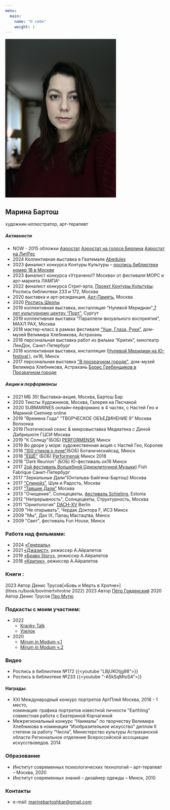 ```yaml
---
menu:
  main:
    name: "О себе"
    weight: 1
---
```

![Марина Бартош](a.jpg)

## Марина Бартош
художник-иллюстратор, арт-терапевт


##### Активности
* NOW - 2015 обложки [Аэростат](https://aerostatbg.ru/) [Аэростат на голосе Берлина](https://radio-rb.de/podkasty/) [Аэростат на ЛитРес](https://www.litres.ru/podcast/boris-grebenschikov/aerostat-poslednie-vypuski-69352003/)
* 2024 Коллективная выставка в Гватемале [Abedules](http://www.xelainfocus.com/2024/04/abedules-exposicion-de-arte-ruso-en-xela.html)
* 2023 финалист конкурса Контуры Культуры – [роспись библиотеки номер 18 в Москве](https://vk.com/album-9488439_297488655)
* 2023 финалист конкурса «Утрачено!? Москва» от фестиваля МОРС и арт-маркета ЛАМПА^ 
* 2022 финалист конкурса Стрит-арта, [Проект Контуры Культуры](https://mosproducer.ru/project/kontury-kultury/): Роспись библиотеки 233 и 172, Москва
* 2020 выставка и арт-резиденция, [Арт-Память](https://g.co/arts/G9BrBabE6cGGv7Ut9), Москва
* 2020 [Роспись Школы](https://cheb.media/2020/07/30/graffiti-65shkola/)
* 2019 коллективная выставка, инсталляция “Нулевой Меридиан”[ 7 лет культурному центру “Порт”](https://vk.com/album-28289042_268665810), Сургут
* 2019 коллективная выставка “Параллели визуального восприятия”, МАХЛ РАХ, Москва
* 2018 мастер-класс в рамках фестиваля [“Уши, Глаза, Руки”](https://www.domvelimira.ru/data/events/2018/oktyabr/noch_iskusstv/index.php), дом-музей Велимира Хлебникова, Астрахань
* 2018 персональная выставка работ из фильма “Критик”, кинотеатр ЛенДок, Санкт-Петербург
* 2018 коллективная выставка, инсталляция ([Нулевой Меридиан на Ю-festival ](https://youfestival.tilda.ws/)), ок16, Минск
* 2017 персональная выставка ["В прозрачном городе"](http://www.domvelimira.ru/data/events/2017/05/vistavka_grafiki_marini_bartosh/index.php), дом-музей Велимира Хлебникова, Астрахань [Борис Гребенщиков в Прозрачном городе](https://www.domvelimira.ru/data/events/2017/06/boris_grebenschikov_v_muzee/index.php)


##### Акции и перформансы
* 2021 МБ 35! Выставка–акция, Москва, Бартош Бар
* 2020 Тексты Художников, Москва, Галерея на Песчаной 
* 2020 SUBMARINES онлайн-перформанс в 4 частях, с Настей Гео и Мариной Скепнер online 
* 2019 "Времена Года" “ТВОРЧЕСКОЕ ОБЪЕДИНЕНИЕ 9” Москва Волхонка
* 2019 Поэтический сеанс & микровыставка Медиатека c Диной Дабришюте ГЦСИ Москва
* 2019 "К Солнцу"(БОБ) [PERFORMENSK](https://www.performensk.com/willsee/program-2019/08-09-2019/) Минск
* 2019 Во дворе у моря: художественная акция с Настей Гео, Королев
* 2018 [“100 стихов о луне”](https://www.youtube.com/watch?v=3tQyMuHR2UU&t=1s)(БОБ) Ботаническийсад, Минск 
* 2018 ["ЕЩЁ"](https://youtu.be/PwxuxLy7L28) (БОБ) [Performensk](https://www.performensk.com/2018-day-2/) Минск 2018 
* 2018 "Dark Reunion" (БОБ) Ю-фестиваль ок16 Минск 
* 2017 [2ой фестиваль Волшебной Одноклеточной Музыки)](https://vk.com/album-156701389_249664925) Fish Fabrique Санкт-Петербург 
* 2017 “Зеркальные Дали”(Онтальва-Байгина-Бартош) Москва 
* 2017 [“Спинойз”](https://www.youtube.com/watch?v=UuLI90awxzM&t=6s), Шум и Радость, Москва 
* 2017 [“Таящие Дали”](https://www.youtube.com/watch?v=nbGFLGwp_Gk) Москва 
* 2013 "Очищение", Солнцецветы, [фестиваль Schieling](https://www.youtube.com/watch?v=1woWqC864Cw), Estonia 
* 2012 "Непрерывность", Солнцецветы, Структурность, Москва
* 2011 "Орнитология" [DACH-XV](https://arbogast.livejournal.com/140804.html) Berlin
* 2009 "Не открывать", Чердак Доктора F, ИСЗ Минск
* 2009 "Мы", Дах IX, Палац Мастацтва, Минск
* 2009 "Свет", фестиваль Fun House, Минск  

### Работа над фильмами:

* 2024 [«Генераль»](https://www.youtube.com/watch?v=K5EMHsvGN7M)
* 2021 [«Джазист»](/www.kinopoisk.ru/film/4476007/), режиссер А.Айрапетов
* 2019 [«Браво Story»](https://www.kinopoisk.ru/film/1267337/), режиссер А.Айрапетов
* 2018 [«Критик»](https://www.kinopoisk.ru/film/1118093/), режиссер А.Айрапетов

### Книги :
2023 Автор Денис Трусов[«Бовь и Мерть в Хротне»](litres.ru/book/bovimertvhrotne 2022)
2023 Автор [Пётр Гряденский](litres.ru/petr-gryadenskiy/)
2020 Автор Денис Трусов [Про Мутю](litres.ru/book/promutu)

 ### Подкасты с моим участием:
  * 2022
    * [Kranky Talk](https://kranky-talk.mave.digital/ep-4)
    * [Узелок](https://uzelok.mave.digital/ep-3)
  * 2020
    * [Mirum in Modum ч.1](https://regress78.com/mirum-in-modum-024/)
    * [Mirum in Modum ч.2](https://regress78.com/mirum-in-modum-025/)

### Видео

* Роспись в библиотеке №172 {{<youtube "LBjUKOtjg98">}}
* Роспись в библиотеке №233 {{<youtube "-A5kSqMtoSA">}}

#### Награды:

* XXI Международный конкурс портретов АртПлей Москва, 2016 - 1 место, <br>
номинация: графика портретов известной личности "Earthling" совместная работа с Екатериной Корчагиной
* Межрегиональный конкурс “Наималы” по творчеству Велимира Хлебникова в номинации “Изобразительное искусство”
диплом II степени за работу “Числа”, Министерство культуры Астраханской области
Региональное отделение Всероссийской ассоциации искусствоведов. 2014

### Образование

* Институт современных психологических технологий – арт-терапевт – Москва, 2020
* Институт современных  знаний – дизайнер одежды – Минск, 2010

### Контакты

* e-mail: [marinebartoshbar@gmail.com](mailto:marinebartoshbar@gmail.com)
